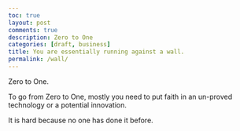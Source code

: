 ```yaml
---
toc: true
layout: post
comments: true
description: Zero to One
categories: [draft, business]
title: You are essentially running against a wall.
permalink: /wall/
---
```


Zero to One.

To go from Zero to One, mostly you need to put faith in an un-proved technology or a potential innovation.

It is hard because no one has done it before.

